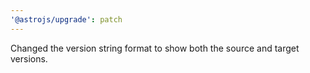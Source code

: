 ```yaml
---
'@astrojs/upgrade': patch
---
```


Changed the version string format to show both the source and target versions.
